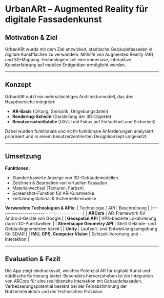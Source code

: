 # UrbanARt – Augmented Reality für digitale Fassadenkunst

## Motivation & Ziel  
UrbanARt wurde mit dem Ziel entwickelt, städtische Gebäudefassaden in digitale Kunstflächen zu verwandeln. Mithilfe von Augmented Reality (AR) und 3D-Mapping-Technologien soll eine immersive, interaktive Kunsterfahrung auf mobilen Endgeräten ermöglicht werden.

---

## Konzept  
UrbanARt nutzt ein mehrschichtiges Architekturmodell, das drei Hauptbereiche integriert:
- **AR-Basis** (Ortung, Sensorik, Umgebungsdaten)
- **Rendering-Schicht** (Darstellung der 3D-Objekte)
- **Benutzerschnittstelle** (UX/UI mit Fokus auf Einfachheit und Sicherheit)

Dabei wurden funktionale und nicht-funktionale Anforderungen analysiert, priorisiert und in einem benutzerzentrierten Designkonzept umgesetzt.

---

## Umsetzung  

**Funktionen:**
- Standortbasierte Anzeige von 3D-Gebäudemodellen
- Zeichnen & Bearbeiten von virtuellen Fassaden
- Materialwechsel (Texturen, Farben)
- Screenshot-Funktion für AR-Kunstwerke
- Einführungstutorial & Sicherheitshinweise

**Verwendete Technologien & APIs:**
| Technologie / API           | Beschreibung |
|----------------------------|--------------|
| **ARCore**                 | AR-Framework für Android-Geräte von Google |
| **Geospatial API**         | VPS-basierte Lokalisierung durch 3D-Punktwolken |
| **Streetscape Geometry API** | Stellt Gelände- und Gebäudegeometrien bereit |
| **Unity**                  | Laufzeit- und Entwicklungsumgebung für 3D/AR |
| **IMU, GPS, Computer Vision** | Echtzeit-Verortung und -Interaktion |

---

##  Evaluation & Fazit  

Die App zeigt eindrucksvoll, welches Potenzial AR für digitale Kunst und städtische Kartierung bietet. Besonders hervorzuheben ist die Integration von ARCore für eine realitätsnahe Interaktion mit Gebäudefassaden.  
Verbesserungspotential besteht bei der Feinabstimmung der Nutzerinteraktion und der technischen Präzision.
